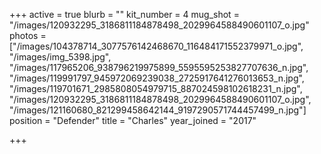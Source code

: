 +++
active = true
blurb = ""
kit_number = 4
mug_shot = "/images/120932295_3186811184878498_2029964588490601107_o.jpg"
photos = ["/images/104378714_3077576142468670_116484171552379971_o.jpg", "/images/img_5398.jpg", "/images/117965206_938796219975899_5595595253827707636_n.jpg", "/images/119991797_945972069239038_2725917641276013653_n.jpg", "/images/119701671_2985808054979715_887024598102618231_n.jpg", "/images/120932295_3186811184878498_2029964588490601107_o.jpg", "/images/121160680_821299458642144_9197290571744457499_n.jpg"]
position = "Defender"
title = "Charles"
year_joined = "2017"

+++
